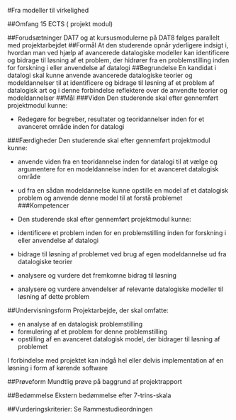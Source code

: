 
#Fra modeller til virkelighed

##Omfang
15
ECTS (
projekt
modul)

##Forudsætninger
DAT7 og at kursusmodulerne på DAT8 følges parallelt med projektarbejdet
##Formål
At den studerende opnår yderligere indsigt i, hvordan man ved hjælp af
avancerede datalogiske modeller kan identificere og bidrage til løsning af et
problem, der hidrører fra en problemstilling inden for forskning i eller
anvendelse af datalogi
##Begrundelse
En kandidat i datalogi skal kunne anvende avancerede datalogiske teorier og
modeldannelser til at identificere og bidrage til løsning af et
problem af
datalogisk art og i denne forbindelse reflektere over de anvendte teorier og
modeldannelser
##Mål
###Viden
Den studerende skal efter gennemført projektmodul kunne:

- Redegøre for begreber, resultater og teoridannelser inden for et avanceret område inden for datalogi 

###Færdigheder
Den studerende skal efter gennemført projektmodul kunne:

- anvende viden fra en teoridannelse inden for datalogi til at vælge og
argumentere for en modeldannelse inden for et avanceret datalogisk
område
- ud fra en sådan modeldannelse kunne opstille en model af et datalogisk problem og anvende denne model til at forstå problemet
###Kompetencer

- Den studerende skal efter gennemført projektmodul kunne:

- identificere et problem inden for en problemstilling inden for forskning i
eller
anvendelse af datalogi
- bidrage til løsning af problemet ved brug af egen modeldannelse ud fra
datalogiske teorier
- analysere og vurdere det fremkomne bidrag til løsning
- analysere og vurdere anvendelser af relevante datalogiske modeller til
løsning af dette problem

##Undervisningsform
Projektarbejde, der skal omfatte:

- en analyse af en datalogisk problemstilling
- formulering af et problem for denne problemstilling
- opstilling af en avanceret datalogisk model, der bidrager til løsning af
problemet

I forbindelse med projektet kan indgå hel eller delvis implementation af en
løsning i form af kørende software

##Prøveform
Mundtlig prøve på baggrund af projektrapport


##Bedømmelse
Ekstern bedømmelse efter 7-trins-skala

##Vurderingskriterier:
Se Rammestudieordningen
